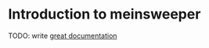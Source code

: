 # Introduction to meinsweeper

TODO: write [great documentation](http://jacobian.org/writing/great-documentation/what-to-write/)
